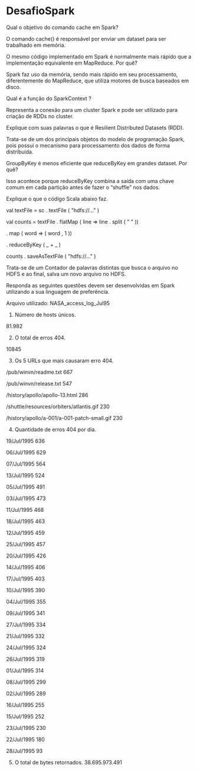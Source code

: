 # DesafioSpark

Qual o objetivo do comando cache em Spark?

O comando cache() é responsável por enviar um dataset para ser trabalhado em memória.

O mesmo código implementado em Spark é normalmente mais rápido que a implementação equivalente em MapReduce. Por quê?

Spark faz uso da memória, sendo mais rápido em seu processamento, diferentemente do MapReduce, que utiliza motores de busca baseados em disco.

Qual é a função do SparkContext ?

Representa a conexão para um cluster Spark e pode ser utilizado para criação de RDDs no cluster.

Explique com suas palavras o que é Resilient Distributed Datasets (RDD).

Trata-se de um dos principais objetos do modelo de programação Spark, pois possui o mecanismo para processamento dos dados de forma distribuída.

GroupByKey é menos eficiente que reduceByKey em grandes dataset. Por quê?

Isso acontece porque reduceByKey combina a saída com uma chave comum em cada partição antes de fazer o “shuffle” nos dados.

Explique o que o código Scala abaixo faz.

val textFile = sc . textFile ( "hdfs://..." )

val counts = textFile . flatMap ( line => line . split ( " " ))

. map ( word => ( word , 1 ))

. reduceByKey ( _ + _ )

counts . saveAsTextFile ( "hdfs://..." )


Trata-se de um Contador de palavras distintas que busca o arquivo no HDFS e ao final, salva um novo arquivo no HDFS.


Responda as seguintes questões devem ser desenvolvidas em Spark utilizando a sua linguagem de preferência.

Arquivo utilizado: NASA_access_log_Jul95



1. Número de hosts únicos.

81.982



2. O total de erros 404.

10845



3. Os 5 URLs que mais causaram erro 404.

 /pub/winvn/readme.txt                       667
 
 /pub/winvn/release.txt                      547
 
 /history/apollo/apollo-13.html              286
 
 /shuttle/resources/orbiters/atlantis.gif    230
 
 /history/apollo/a-001/a-001-patch-small.gif 230




4. Quantidade de erros 404 por dia.
 
19/Jul/1995  636

06/Jul/1995  629

07/Jul/1995  564

13/Jul/1995  524

05/Jul/1995  491

03/Jul/1995  473

11/Jul/1995  468

18/Jul/1995  463

12/Jul/1995  459

25/Jul/1995  457

20/Jul/1995  426

14/Jul/1995  406

17/Jul/1995  403

10/Jul/1995  390

04/Jul/1995  355

09/Jul/1995  341

27/Jul/1995  334

21/Jul/1995  332

24/Jul/1995  324

26/Jul/1995  319

01/Jul/1995  314

08/Jul/1995  299

02/Jul/1995  289

16/Jul/1995  255

15/Jul/1995  252

23/Jul/1995  230

22/Jul/1995  180

28/Jul/1995  93



5. O total de bytes retornados.
38.695.973.491

